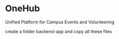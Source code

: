 # OneHub
Unified Platform for Campus Events and Volunteering

create a folder backend-app and copy all these files
